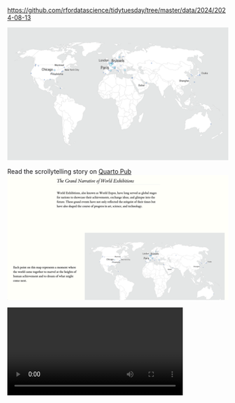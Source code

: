 https://github.com/rfordatascience/tidytuesday/tree/master/data/2024/2024-08-13

![](plots/worlds_fairs.png)  
  
  
Read the scrollytelling story on [Quarto Pub](https://georgios.quarto.pub/a-visual-journey-through-world-exhibitions/)
![](plots/worlds_fairs_closeread_screenshot.png)

<video src="plots/worlds_fairs_scrollcapture.mp4" width="400" />